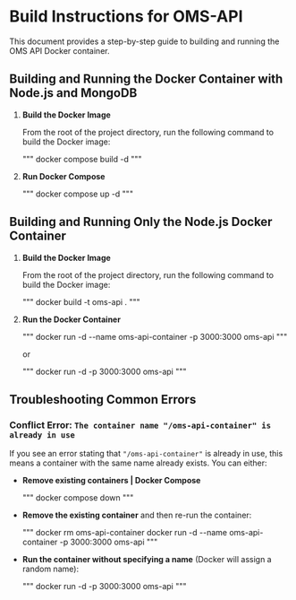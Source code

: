 # Build Instructions for OMS-API

This document provides a step-by-step guide to building and running the OMS API Docker container.

## Building and Running the Docker Container with Node.js and MongoDB

1. **Build the Docker Image**

   From the root of the project directory, run the following command to build the Docker image:

   """
   docker compose build -d
   """

2. **Run Docker Compose**

   """
   docker compose up -d
   """

## Building and Running Only the Node.js Docker Container

1. **Build the Docker Image**

   From the root of the project directory, run the following command to build the Docker image:

   """
   docker build -t oms-api .
   """

2. **Run the Docker Container**

   """
   docker run -d --name oms-api-container -p 3000:3000 oms-api
   """

   or

   """
   docker run -d -p 3000:3000 oms-api
   """

## Troubleshooting Common Errors

### Conflict Error: `The container name "/oms-api-container" is already in use`

If you see an error stating that `"/oms-api-container"` is already in use, this means a container with the same name already exists. You can either:

- **Remove existing containers | Docker Compose**

  """
  docker compose down
  """

- **Remove the existing container** and then re-run the container:

  """
  docker rm oms-api-container
  docker run -d --name oms-api-container -p 3000:3000 oms-api
  """

- **Run the container without specifying a name** (Docker will assign a random name):

  """
  docker run -d -p 3000:3000 oms-api
  """
